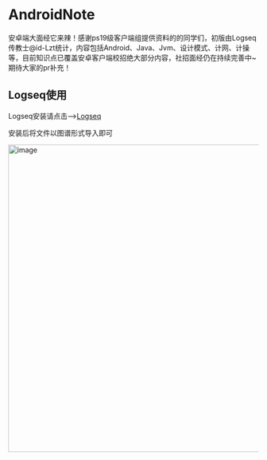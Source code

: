 # AndroidNote
安卓端大面经它来辣！感谢ps19级客户端组提供资料的的同学们，初版由Logseq传教士@id-Lzt统计，内容包括Android、Java、Jvm、设计模式、计网、计操等，目前知识点已覆盖安卓客户端校招绝大部分内容，社招面经仍在持续完善中~期待大家的pr补充！

## Logseq使用
Logseq安装请点击-->[Logseq](https://www.logseq.com/)

安装后将文件以图谱形式导入即可

<img width="617" alt="image" src="https://user-images.githubusercontent.com/68368501/234315913-27e9b98d-f48f-4cec-b44a-131c1657a039.png">
